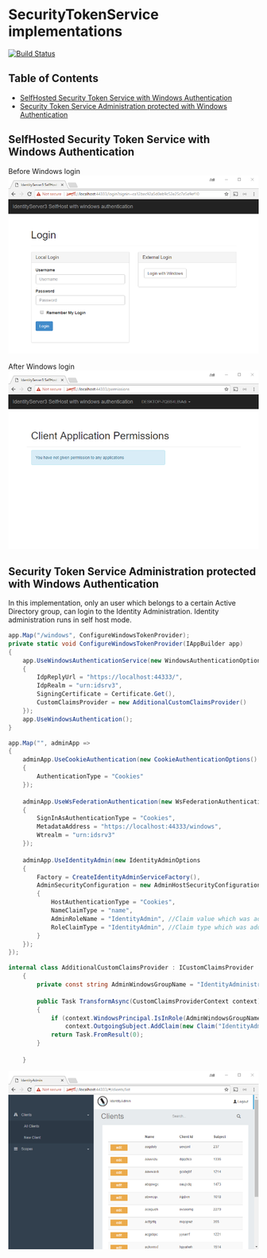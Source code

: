 # SecurityTokenService implementations

[![Build Status](https://travis-ci.org/adimoraret/SecurityTokenService.svg?branch=master)](https://travis-ci.org/adimoraret/SecurityTokenService.svg?branch=master)

## Table of Contents
* [SelfHosted Security Token Service with Windows Authentication](https://github.com/adimoraret/SecurityTokenService#selfhosted-security-token-service-with-windows-authentication)
* [Security Token Service Administration protected with Windows Authentication](https://github.com/adimoraret/SecurityTokenService#security-token-service-administration-protected-with-windows-authentication)

## SelfHosted Security Token Service with Windows Authentication

Before Windows login
![Sts self host with windows authentication](assets/SelfHostWindowsAuthentication/self-host-windows-authentication.png "Sts self host with windows authentication")

After Windows login
![Sts self host with windows authentication, after windows login](assets/SelfHostWindowsAuthentication/self-host-windows-authentication-logged-in.png "Sts self host with windows authentication, after windows login")

## Security Token Service Administration protected with Windows Authentication
In this implementation, only an user which belongs to a certain Active Directory group, can login to the Identity Administration. Identity administration runs in self host mode.

```csharp
app.Map("/windows", ConfigureWindowsTokenProvider);
private static void ConfigureWindowsTokenProvider(IAppBuilder app)
{
    app.UseWindowsAuthenticationService(new WindowsAuthenticationOptions
    {
        IdpReplyUrl = "https://localhost:44333/",
        IdpRealm = "urn:idsrv3",
        SigningCertificate = Certificate.Get(),
        CustomClaimsProvider = new AdditionalCustomClaimsProvider()
    });
    app.UseWindowsAuthentication();
}
```

```csharp
app.Map("", adminApp =>
{
    adminApp.UseCookieAuthentication(new CookieAuthenticationOptions()
    {
        AuthenticationType = "Cookies"
    });

    adminApp.UseWsFederationAuthentication(new WsFederationAuthenticationOptions
    {
        SignInAsAuthenticationType = "Cookies",
        MetadataAddress = "https://localhost:44333/windows",
        Wtrealm = "urn:idsrv3"
    });

    adminApp.UseIdentityAdmin(new IdentityAdminOptions
    {
        Factory = CreateIdentityAdminServiceFactory(),
        AdminSecurityConfiguration = new AdminHostSecurityConfiguration
        {
            HostAuthenticationType = "Cookies",
            NameClaimType = "name",
            AdminRoleName = "IdentityAdmin", //Claim value which was added in AdditionalCustomClaimsProvider
            RoleClaimType = "IdentityAdmin", //Claim type which was added in AdditionalCustomClaimsProvider
        }
    });
});
```

```csharp
internal class AdditionalCustomClaimsProvider : ICustomClaimsProvider
    {
        private const string AdminWindowsGroupName = "IdentityAdministrators";

        public Task TransformAsync(CustomClaimsProviderContext context)
        {
            if (context.WindowsPrincipal.IsInRole(AdminWindowsGroupName))
                context.OutgoingSubject.AddClaim(new Claim("IdentityAdmin", "IdentityAdmin"));
            return Task.FromResult(0);
        }

    }
```

![Self hosted Identity Administration after login](assets/IdentityAdminWindowsAuthentication/identity-admin-windows-authentication.png "Self hosted Identity Administration after login")
